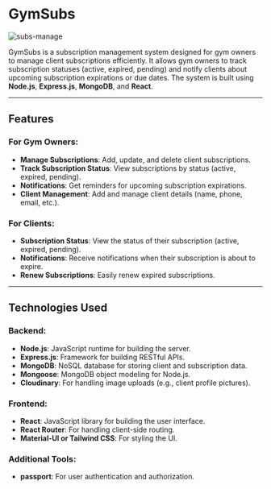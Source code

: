 # GymSubs
![subs-manage](https://github.com/user-attachments/assets/770be37f-caec-448d-8622-a390db89995f)

GymSubs is a subscription management system designed for gym owners to manage client subscriptions efficiently. It allows gym owners to track subscription statuses (active, expired, pending) and notify clients about upcoming subscription expirations or due dates. The system is built using **Node.js**, **Express.js**, **MongoDB**, and **React**.

---

## Features

### For Gym Owners:
- **Manage Subscriptions**: Add, update, and delete client subscriptions.
- **Track Subscription Status**: View subscriptions by status (active, expired, pending).
- **Notifications**: Get reminders for upcoming subscription expirations.
- **Client Management**: Add and manage client details (name, phone, email, etc.).

### For Clients:
- **Subscription Status**: View the status of their subscription (active, expired, pending).
- **Notifications**: Receive notifications when their subscription is about to expire.
- **Renew Subscriptions**: Easily renew expired subscriptions.

---

## Technologies Used

### Backend:
- **Node.js**: JavaScript runtime for building the server.
- **Express.js**: Framework for building RESTful APIs.
- **MongoDB**: NoSQL database for storing client and subscription data.
- **Mongoose**: MongoDB object modeling for Node.js.
- **Cloudinary**: For handling image uploads (e.g., client profile pictures).

### Frontend:
- **React**: JavaScript library for building the user interface.
- **React Router**: For handling client-side routing.
- **Material-UI or Tailwind CSS**: For styling the UI.

### Additional Tools:
- **passport**: For user authentication and authorization.
